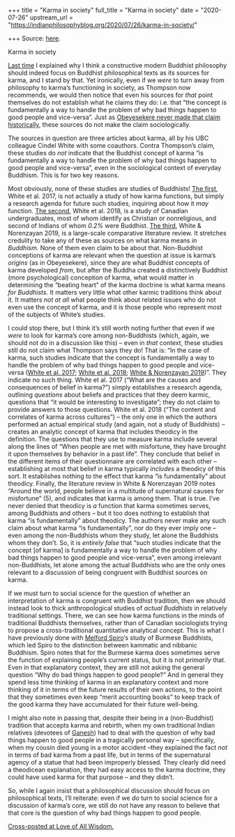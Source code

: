 +++
title = "Karma in society"
full_title = "Karma in society"
date = "2020-07-26"
upstream_url = "https://indianphilosophyblog.org/2020/07/26/karma-in-society/"

+++
Source: [here](https://indianphilosophyblog.org/2020/07/26/karma-in-society/).

Karma in society

[Last
time](http://loveofallwisdom.com/blog/2020/07/philosophical-texts-for-philosophers)
I explained why I think a constructive modern Buddhist philosophy should
indeed focus on Buddhist philosophical texts as its sources for karma,
and I stand by that. Yet ironically, even if we *were* to turn away from
philosophy to karma’s functioning in society, as Thompson now
recommends, we would then notice that even his sources for *that* point
themselves do not establish what he claims they do: i.e. that “the
concept is fundamentally a way to handle the problem of why bad things
happen to good people and vice-versa”. Just as [Obeyesekere never made
that claim
historically](http://loveofallwisdom.com/blog/2020/05/is-karma-about-why-bad-things-happen-to-good-people/),
these sources do not make the claim sociologically.

The sources in question are three articles about karma, all by his UBC
colleague Cindel White with some coauthors. Contra Thompson’s claim,
these studies do *not* indicate that the Buddhist concept of karma “is
fundamentally a way to handle the problem of why bad things happen to
good people and vice-versa”, even in the sociological context of
everyday Buddhism. This is for two key reasons.

Most obviously, none of these studies are studies of Buddhists! [The
first](https://www2.psych.ubc.ca/~ara/Manuscripts/White%20Baimel%20Norenzayan%202017%20causes%20and%20consequences.pdf),
White et al. 2017, is not actually a study of how karma functions, but
simply a research agenda for future such studies, inquiring about how it
*may* function. [The
second](http://pdfs.semanticscholar.org/3dda/be4e846fadcad8a97607e0b60e137f0117a1.pdf),
White et al. 2018, is a study of Canadian undergraduates, most of whom
identify as Christian or nonreligious, and second of Indians of whom
*0.2%* were Buddhist. [The
third](https://www.sciencedirect.com/science/article/pii/S0065260119300152),
White & Norenzayan 2019, is a large-scale comparative literature review.
It stretches credulity to take any of these as sources on what karma
means *in Buddhism.* None of them even claim to be about that.
Non-Buddhist conceptions of karma are relevant when the question at
issue is karma’s *origins* (as in Obeyesekere), since they are what
Buddhist concepts of karma developed *from*, but after the Buddha
created a distinctively Buddhist (more psychological) conception of
karma, what would matter in determining the “beating heart” of the karma
doctrine is what karma means *for Buddhists*. It matters very little
what other karmic traditions think about it. It matters *not at all*
what people think about related issues who do not even use the concept
of karma, and it is those people who represent most of the subjects of
White’s studies.

I could stop there, but I think it’s still worth noting further that
even if we *were* to look for karma’s core among non-Buddhists (which,
again, we should not do in a discussion like this) – even in *that*
context, these studies *still* do not claim what Thompson says they do!
That is: “In the case of karma, such studies indicate that the concept
is fundamentally a way to handle the problem of why bad things happen to
good people and vice-versa ([White et al.
2017](https://www.tandfonline.com/doi/abs/10.1080/2153599X.2016.1249921);
[White et al.
2018](https://journals.sagepub.com/doi/10.1177/0146167218808502); [White
& Norenzayan 2019](https://psycnet.apa.org/record/2019-58919-001))”.
They indicate no such thing. White et al. 2017 (“What are the causes and
consequences of belief in karma?”) simply establishes a research agenda,
outlining *questions* about beliefs and practices that they deem karmic,
questions that “it would be interesting to investigate”; they do not
claim to provide answers to those questions. White et al. 2018 (“The
content and correlates of karma across cultures”) – the only one in
which the authors performed an actual empirical study (and again, not a
study of Buddhists) – creates an analytic concept of karma that includes
theodicy in the definition. The questions that they use to measure karma
include several along the lines of “When people are met with misfortune,
they have brought it upon themselves by behavior in a past life”. They
conclude that belief in the different items of their questionnaire are
correlated with each other – establishing at most that belief in karma
typically *includes* a theodicy of this sort. It establishes nothing to
the effect that karma “is fundamentally” about theodicy. Finally, the
literature review in White & Norenzayan 2019 notes “Around the world,
people believe in a multitude of supernatural causes for misfortune”
(5), and indicates that karma is among them. That is true. I’ve never
denied that theodicy is *a* function that karma sometimes serves, among
Buddhists and others – but it too does nothing to establish that karma
“is fundamentally” about theodicy. The authors never make any such claim
about what karma “is fundamentally”, nor do they ever imply one –even
among the non-Buddhists whom they study, let alone the Buddhists whom
they don’t. So, it is *entirely false* that “such studies indicate that
the concept \[of karma\] is fundamentally a way to handle the problem of
why bad things happen to good people and vice-versa”, even among
irrelevant non-Buddhists, let alone among the actual Buddhists who are
the only ones relevant to a discussion of being congruent with Buddhist
sources on karma.

If we must turn to social science for the question of whether an
interpretation of karma is congruent with Buddhist tradition, then we
should instead look to thick anthropological studies of *actual
Buddhists* in relatively traditional settings. There, we can see how
karma functions in the minds of traditional Buddhists themselves, rather
than of Canadian sociologists trying to propose a cross-traditional
quantitative analytical concept. This is what I have previously done
with [Melford
Spiro](http://loveofallwisdom.com/blog/2020/02/kammatic-and-nibbanic-buddhism/)‘s
study of Burmese Buddhists, which led Spiro to the distinction between
kammatic and nibbanic Buddhism. Spiro notes that for the Burmese karma
does sometimes serve the function of explaining people’s current status,
but it is not *primarily* that. Even in that explanatory context, they
are still not asking the general question “Why do bad things happen to
good people?” And in general they spend less time thinking of karma in
an explanatory context and more thinking of it in terms of the future
results of their own actions, to the point that they sometimes even keep
“merit accounting books” to keep track of the good karma they have
accumulated for their future well-being.

I might also note in passing that, despite their being in a
(non-Buddhist) tradition that accepts karma and rebirth, when my own
traditional Indian relatives (devotees of
[Ganesh](https://en.wikipedia.org/wiki/Ganesha)) had to deal with the
question of why bad things happen to good people in a tragically
personal way – specifically, when my cousin died young in a motor
accident –they explained the fact *not* in terms of bad karma from a
past life, but in terms of the supernatural agency of a statue that had
been improperly blessed. They clearly did need a theodicean explanation,
they had easy access to the karma doctrine, they could have used karma
for that purpose – and they didn’t.

So, while I again insist that a philosophical discussion should focus on
philosophical texts, I’ll reiterate: even if we *do* turn to social
science for a discussion of karma’s core, we still do not have any
reason to believe that that core is the question of why bad things
happen to good people.

[Cross-posted at Love of All
Wisdom.](http://loveofallwisdom.com/?p=4885)
